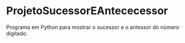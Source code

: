 # ProjetoSucessorEAntececessor
 Programa em Python para mostrar o sucessor e o antessor do número digitado.
